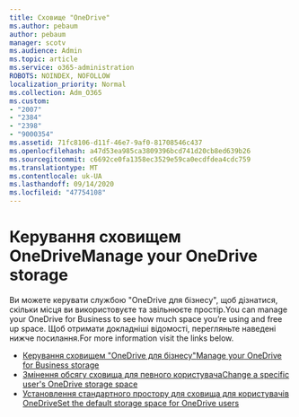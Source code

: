 ```yaml
---
title: Сховище "OneDrive"
ms.author: pebaum
author: pebaum
manager: scotv
ms.audience: Admin
ms.topic: article
ms.service: o365-administration
ROBOTS: NOINDEX, NOFOLLOW
localization_priority: Normal
ms.collection: Adm_O365
ms.custom:
- "2007"
- "2384"
- "2398"
- "9000354"
ms.assetid: 71fc8106-d11f-46e7-9af0-81708546c437
ms.openlocfilehash: a47d53ea985ca3809396bcd741d20cb8ed639b26
ms.sourcegitcommit: c6692ce0fa1358ec3529e59ca0ecdfdea4cdc759
ms.translationtype: MT
ms.contentlocale: uk-UA
ms.lasthandoff: 09/14/2020
ms.locfileid: "47754108"
---
```

# <a name="manage-your-onedrive-storage"></a><span data-ttu-id="edad7-102">Керування сховищем OneDrive</span><span class="sxs-lookup"><span data-stu-id="edad7-102">Manage your OneDrive storage</span></span>

<span data-ttu-id="edad7-103">Ви можете керувати службою "OneDrive для бізнесу", щоб дізнатися, скільки місця ви використовуєте та звільнюєте простір.</span><span class="sxs-lookup"><span data-stu-id="edad7-103">You can manage your OneDrive for Business to see how much space you’re using and free up space.</span></span>  <span data-ttu-id="edad7-104">Щоб отримати докладніші відомості, перегляньте наведені нижче посилання.</span><span class="sxs-lookup"><span data-stu-id="edad7-104">For more information visit the links below.</span></span>

- [<span data-ttu-id="edad7-105">Керування сховищем "OneDrive для бізнесу"</span><span class="sxs-lookup"><span data-stu-id="edad7-105">Manage your OneDrive for Business storage</span></span>](https://support.microsoft.com/office/31519161-059c-4764-b6f8-f5cd29f7fe68)
- [<span data-ttu-id="edad7-106">Змінення обсягу сховища для певного користувача</span><span class="sxs-lookup"><span data-stu-id="edad7-106">Change a specific user's OneDrive storage space</span></span>](https://docs.microsoft.com/onedrive/change-user-storage)
- [<span data-ttu-id="edad7-107">Установлення стандартного простору для сховища для користувачів OneDrive</span><span class="sxs-lookup"><span data-stu-id="edad7-107">Set the default storage space for OneDrive users</span></span>](https://docs.microsoft.com/onedrive/set-default-storage-space)